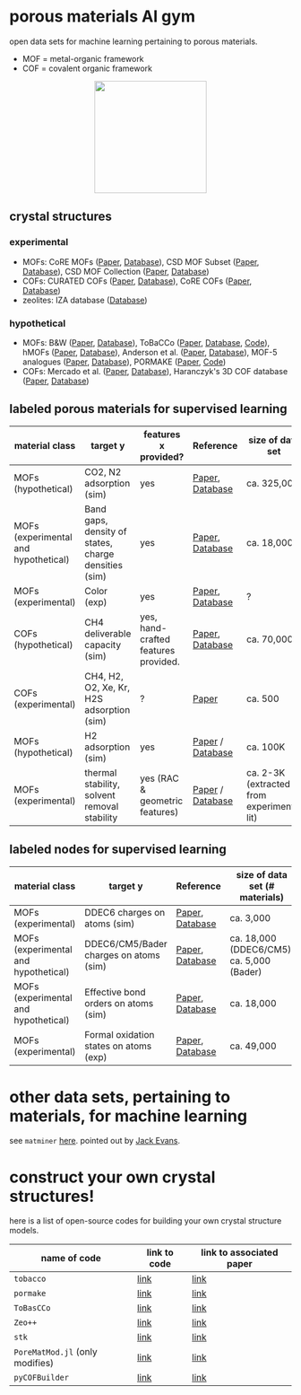 # porous materials AI gym

open data sets for machine learning pertaining to porous materials.

- MOF = metal-organic framework
- COF = covalent organic framework

<p align="center">
<img width="200px" src="nott300.png"/>
</p>

## crystal structures

### experimental

- MOFs: CoRE MOFs ([Paper](https://doi.org/10.1021/acs.jced.9b00835), [Database](https://zenodo.org/record/3677685)), CSD MOF Subset ([Paper](https://pubs.acs.org/doi/abs/10.1021/acs.chemmater.7b00441), [Database](https://sites.google.com/view/csdmofsubset/home)), CSD MOF Collection ([Paper](https://doi.org/10.1016/j.matt.2021.03.006), [Database](https://www.ccdc.cam.ac.uk/Community/csd-community/csd-mof-collection/))
- COFs: CURATED COFs ([Paper](https://pubs.acs.org/doi/10.1021/acscentsci.9b00619), [Database](https://github.com/danieleongari/CURATED-COFs)), CoRE COFs ([Paper](https://doi.org/10.1016/j.ces.2017.05.004), [Database](https://github.com/core-cof/CoRE-COF-Database))
- zeolites: IZA database ([Database](http://www.iza-structure.org/databases/))

### hypothetical

- MOFs: B&W ([Paper](https://www.nature.com/articles/s41586-019-1798-7), [Database](https://doi.org/10.24435/materialscloud:2018.0016/v3)), ToBaCCo ([Paper](https://pubs.acs.org/doi/abs/10.1021/acs.cgd.7b00848), [Database](https://mof.tech.northwestern.edu/databases), [Code](https://github.com/tobacco-mofs/tobacco_3.0)), hMOFs ([Paper](https://www.nature.com/articles/nchem.1192), [Database](https://mof.tech.northwestern.edu/databases)), Anderson et al. ([Paper](https://chemrxiv.org/articles/preprint/Deep_Learning_Combined_with_IAST_to_Screen_Thermodynamically_Feasible_MOFs_for_Adsorption-Based_Separation_of_Multiple_Binary_Mixtures/14122901/1), [Database](https://osf.io/7dgvy/)), MOF-5 analogues ([Paper](https://doi.org/10.1021/jp401920y), [Database](http://www.nanoporousmaterials.org/databases/)), PORMAKE ([Paper](https://doi.org/10.1021/acsami.1c02471), [Code](https://github.com/Sangwon91/PORMAKE))
- COFs: Mercado et al. ([Paper](https://doi.org/10.1021/acs.chemmater.8b01425), [Database](https://archive.materialscloud.org/record/2018.0003/v1)), Haranczyk's 3D COF database ([Paper](https://pubs.acs.org/doi/10.1021/jp507152j), [Database](http://www.nanoporousmaterials.org/databases/))

## labeled porous materials for supervised learning

| material class                       | target y                                             | features x provided?                 | Reference                                                                                                                    | size of data set |
| ------------------------------------ | ---------------------------------------------------- | ------------------------------------ | ---------------------------------------------------------------------------------------------------------------------------- | ---------------- |
| MOFs (hypothetical)                  | CO2, N2 adsorption (sim)                             | yes                                  | [Paper](https://www.nature.com/articles/s41586-019-1798-7), [Database](https://doi.org/10.24435/materialscloud:2018.0016/v3) | ca. 325,000      |
| MOFs (experimental and hypothetical) | Band gaps, density of states, charge densities (sim) | yes                                  | [Paper](https://doi.org/10.1016/j.matt.2021.02.015), [Database](https://github.com/arosen93/QMOF)                            | ca. 18,000       |
| MOFs (experimental)                  | Color (exp)                                          | yes                                  | [Paper](https://doi.org/10.1039/D0SC05337F), [Database](https://doi.org/10.24435/materialscloud:cc-j6)                       | ?                |
| COFs (hypothetical)                  | CH4 deliverable capacity (sim)                       | yes, hand-crafted features provided. | [Paper](https://doi.org/10.1021/acs.chemmater.8b01425), [Database](https://archive.materialscloud.org/2018.0003/v3)          | ca. 70,000       |
| COFs (experimental)                  | CH4, H2, O2, Xe, Kr, H2S adsorption (sim)            | ?                                    | [Paper](https://doi.org/10.1021/acscentsci.0c00988)                                                                          | ca. 500          |
| MOFs (hypothetical)                  | H2 adsorption (sim)                                  | yes                   | [Paper](https://www.sciencedirect.com/science/article/pii/S2666389921001240#bib70) / [Database](https://datahub.hymarc.org/dataset/computational-prediction-of-hydrogen-storage-capacities-in-mofs)   | ca. 100K
| MOFs (experimental)                  | thermal stability, solvent removal stability         | yes (RAC & geometric features) | [Paper](https://www.nature.com/articles/s41597-022-01181-0)  / [Database](https://zenodo.org/record/5737968#.YjNo6lRlAuU) | ca. 2-3K (extracted from experimental lit)   

## labeled nodes for supervised learning

| material class                       | target y                               | Reference                                                                                                                                                                   | size of data set (# materials)            |
| ------------------------------------ | -------------------------------------- | --------------------------------------------------------------------------------------------------------------------------------------------------------------------------- | ----------------------------------------- |
| MOFs (experimental)                  | DDEC6 charges on atoms (sim)           | [Paper](https://doi.org/10.1021/acs.chemmater.5b03836), [Database](https://zenodo.org/record/3986573#.XzfKiJMzY8N)                                                          | ca. 3,000                                 |
| MOFs (experimental and hypothetical) | DDEC6/CM5/Bader charges on atoms (sim) | [Paper](https://doi.org/10.1016/j.matt.2021.02.015), [Database](https://github.com/arosen93/QMOF)                                                                           | ca. 18,000 (DDEC6/CM5), ca. 5,000 (Bader) |
| MOFs (experimental and hypothetical) | Effective bond orders on atoms (sim)   | [Paper](https://doi.org/10.1016/j.matt.2021.02.015), [Database](https://github.com/arosen93/QMOF)                                                                           | ca. 18,000                                |
| MOFs (experimental)                  | Formal oxidation states on atoms (exp) | [Paper](https://chemrxiv.org/articles/preprint/Using_Collective_Knowledge_to_Assign_Oxidation_States/11604129/1), [Database](https://doi.org/10.24435/materialscloud:dq-ey) | ca. 49,000                                         |

# other data sets, pertaining to materials, for machine learning

see `matminer` [here](https://hackingmaterials.lbl.gov/matminer/dataset_summary.html). pointed out by [Jack Evans](https://twitter.com/jackevansADL/status/1439730395570851841).

# construct your own crystal structures!
here is a list of open-source codes for building your own crystal structure models.

|   name of code  | link to code | link to associated paper |
| -- | -- | -- |
| `tobacco` | [link](https://github.com/tobacco-mofs/tobacco_3.0) | [link](https://pubs.acs.org/doi/abs/10.1021/acs.cgd.7b00848) |
| `pormake` | [link](https://github.com/Sangwon91/PORMAKE) | [link](https://pubs.acs.org/doi/full/10.1021/acsami.1c02471) |
| `ToBasCCo` | [link](https://github.com/peteboyd/tobascco) | [link](https://www.nature.com/articles/s41586-019-1798-7?proof=tNature) |
| `Zeo++` | [link](http://www.zeoplusplus.org/) | [link](https://pubs.acs.org/doi/abs/10.1021/cg500158c) |
| `stk` | [link](https://aip.scitation.org/doi/10.1063/5.0049708) | [link](https://github.com/lukasturcani/stk) |
| `PoreMatMod.jl` (only modifies) | [link](https://github.com/SimonEnsemble/PoreMatMod.jl) | [link](https://pubs.acs.org/doi/10.1021/acs.jcim.1c01219) |
| `pyCOFBuilder` | [link](https://github.com/lipelopesoliveira/pyCOFBuilder) | [link](https://arxiv.org/abs/2310.14822) |

